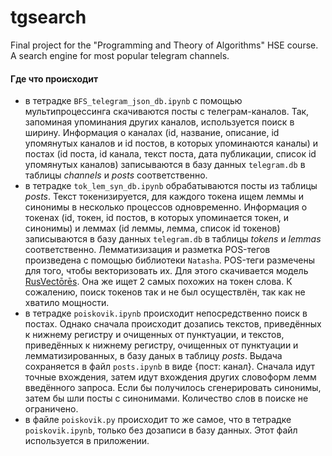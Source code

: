 # tgsearch
Final project for the "Programming and Theory of Algorithms" HSE course. A search engine for most popular telegram channels.
#### Где что происходит
- в тетрадке `BFS_telegram_json_db.ipynb` с помощью мультипроцессинга скачиваются посты с телеграм-каналов. Так, запоминая упоминания других каналов, используется поиск в ширину. Информация о каналах (id, название, описание, id упомянутых каналов и id постов, в которых упоминаются каналы) и постах (id поста, id канала, текст поста, дата публикации, список id упомянутых каналов) записываются в базу данных `telegram.db` в таблицы _channels_ и _posts_ соответственно.
 - в тетрадке `tok_lem_syn_db.ipynb` обрабатываются посты из таблицы _posts_. Текст токенизируется, для каждого токена ищем леммы и синонимы в несколько процессов одновременно. Информация о токенах (id, токен, id постов, в которых упоминается токен, и синонимы) и леммах (id леммы, лемма, список id токенов) записываются в базу данных `telegram.db` в таблицы _tokens_ и _lemmas_ соответственно. Лемматизизация и разметка POS-тегов произведена с помощью библиотеки `Natasha`. POS-теги размечены для того, чтобы векторизовать их. Для этого скачивается модель [RusVectōrēs](https://rusvectores.org/ru/models/). Она же ищет 2 самых похожих на токен слова. К сожалению, поиск токенов так и не был осуществлён, так как не хватило мощности.
 - в тетрадке `poiskovik.ipynb` происходит непосредственно поиск в постах. Однако сначала происходит дозапись текстов, приведённых к нижнему регистру и очищенных от пунктуации, и текстов, приведённых к нижнему регистру, очищенных от пунктуации и лемматизированных, в базу даных в таблицу _posts_. Выдача сохраняется в файл `posts.ipynb` в виде {пост: канал}. Сначала идут точные вхождения, затем идут вхождения других словоформ лемм введённого запроса. Если бы получилось сгенерировать синонимы, затем бы шли посты с синонимами. Количество слов в поиске не ограничено.
 - в файле `poiskovik.py` происходит то же самое, что в тетрадке `poiskovik.ipynb`, только без дозаписи в базу данных. Этот файл используется в приложении.
